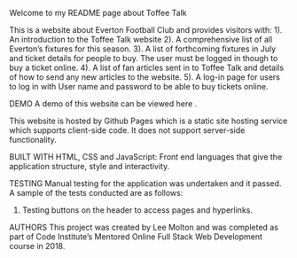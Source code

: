 Welcome to my README page about Toffee Talk

This is a website about Everton Football Club and provides visitors with:
1). An introduction to the Toffee Talk website
2). A comprehensive list of all Everton’s fixtures for this season.
3). A list of forthcoming fixtures in July and ticket details for people to buy. The user must be logged in though to buy a ticket online.
4). A list of fan articles sent in to Toffee Talk and details of how to send any new articles to the website.
5). A log-in page for users to log in with User name and password to be able to buy tickets online.

DEMO
A demo of this website can be viewed here . 

This website is hosted by Github Pages which is a static site hosting service which supports client-side code. It does not support server-side functionality. 

BUILT WITH
HTML, CSS and JavaScript: Front end languages that give the application structure, style and interactivity.

TESTING
Manual testing for the application was undertaken and it passed. A sample of the tests conducted are as follows:
1. Testing buttons on the header to access pages and hyperlinks.

AUTHORS
This project was created by Lee Molton and was completed as part of Code Institute’s Mentored Online Full Stack Web Development course in 2018.

